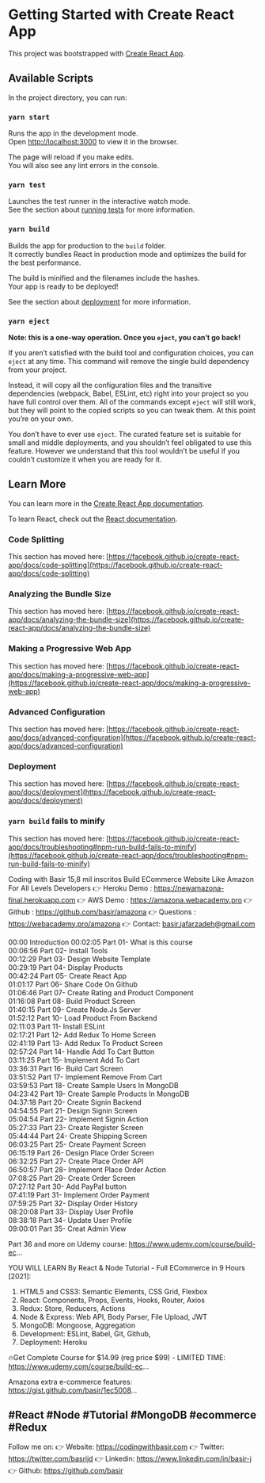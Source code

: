 # Getting Started with Create React App

This project was bootstrapped with [Create React App](https://github.com/facebook/create-react-app).

## Available Scripts

In the project directory, you can run:

### `yarn start`

Runs the app in the development mode.\
Open [http://localhost:3000](http://localhost:3000) to view it in the browser.

The page will reload if you make edits.\
You will also see any lint errors in the console.

### `yarn test`

Launches the test runner in the interactive watch mode.\
See the section about [running tests](https://facebook.github.io/create-react-app/docs/running-tests) for more information.

### `yarn build`

Builds the app for production to the `build` folder.\
It correctly bundles React in production mode and optimizes the build for the best performance.

The build is minified and the filenames include the hashes.\
Your app is ready to be deployed!

See the section about [deployment](https://facebook.github.io/create-react-app/docs/deployment) for more information.

### `yarn eject`

**Note: this is a one-way operation. Once you `eject`, you can’t go back!**

If you aren’t satisfied with the build tool and configuration choices, you can `eject` at any time. This command will remove the single build dependency from your project.

Instead, it will copy all the configuration files and the transitive dependencies (webpack, Babel, ESLint, etc) right into your project so you have full control over them. All of the commands except `eject` will still work, but they will point to the copied scripts so you can tweak them. At this point you’re on your own.

You don’t have to ever use `eject`. The curated feature set is suitable for small and middle deployments, and you shouldn’t feel obligated to use this feature. However we understand that this tool wouldn’t be useful if you couldn’t customize it when you are ready for it.

## Learn More

You can learn more in the [Create React App documentation](https://facebook.github.io/create-react-app/docs/getting-started).

To learn React, check out the [React documentation](https://reactjs.org/).

### Code Splitting

This section has moved here: [https://facebook.github.io/create-react-app/docs/code-splitting](https://facebook.github.io/create-react-app/docs/code-splitting)

### Analyzing the Bundle Size

This section has moved here: [https://facebook.github.io/create-react-app/docs/analyzing-the-bundle-size](https://facebook.github.io/create-react-app/docs/analyzing-the-bundle-size)

### Making a Progressive Web App

This section has moved here: [https://facebook.github.io/create-react-app/docs/making-a-progressive-web-app](https://facebook.github.io/create-react-app/docs/making-a-progressive-web-app)

### Advanced Configuration

This section has moved here: [https://facebook.github.io/create-react-app/docs/advanced-configuration](https://facebook.github.io/create-react-app/docs/advanced-configuration)

### Deployment

This section has moved here: [https://facebook.github.io/create-react-app/docs/deployment](https://facebook.github.io/create-react-app/docs/deployment)

### `yarn build` fails to minify

This section has moved here: [https://facebook.github.io/create-react-app/docs/troubleshooting#npm-run-build-fails-to-minify](https://facebook.github.io/create-react-app/docs/troubleshooting#npm-run-build-fails-to-minify)



Coding with Basir
15,8 mil inscritos
Build ECommerce Website Like Amazon For All Levels Developers
👉 Heroku Demo  : https://newamazona-final.herokuapp.com
👉 AWS Demo  : https://amazona.webacademy.pro
👉 Github  : https://github.com/basir/amazona
👉 Questions : https://webacademy.pro/amazona
👉 Contact: basir.jafarzadeh@gmail.com

00:00 Introduction
00:02:05 Part 01- What is this course  
00:06:56 Part 02- Install Tools  
00:12:29 Part 03- Design Website Template  
00:29:19 Part 04- Display Products  
00:42:24 Part 05- Create React App  
01:01:17 Part 06- Share Code On Github  
01:06:46 Part 07- Create Rating and Product Component  
01:16:08 Part 08- Build Product Screen  
01:40:15 Part 09- Create Node.Js Server  
01:52:12 Part 10- Load Product From Backend  
02:11:03 Part 11- Install ESLint  
02:17:21 Part 12- Add Redux To Home Screen  
02:41:19 Part 13- Add Redux To Product Screen  
02:57:24 Part 14- Handle Add To Cart Button  
03:11:25 Part 15- Implement Add To Cart  
03:36:31 Part 16- Build Cart Screen  
03:51:52 Part 17- Implement Remove From Cart  
03:59:53 Part 18- Create Sample Users In MongoDB  
04:23:42 Part 19- Create Sample Products In MongoDB  
04:37:18 Part 20- Create Signin Backend  
04:54:55 Part 21- Design Signin Screen  
05:04:54 Part 22- Implement Signin Action  
05:27:33 Part 23- Create Register Screen  
05:44:44 Part 24- Create Shipping Screen  
06:03:25 Part 25- Create Payment Screen  
06:15:19 Part 26- Design Place Order Screen  
06:32:25 Part 27- Create Place Order API  
06:50:57 Part 28- Implement Place Order Action  
07:08:25 Part 29- Create Order Screen  
07:27:12 Part 30- Add PayPal button  
07:41:19 Part 31- Implement Order Payment  
07:59:25 Part 32- Display Order History  
08:20:08 Part 33- Display User Profile  
08:38:18 Part 34- Update User Profile  
09:00:01 Part 35- Creat Admin View

Part 36 and more on Udemy course: https://www.udemy.com/course/build-ec...

YOU WILL LEARN By React & Node Tutorial - Full ECommerce in 9 Hours [2021]:
1. HTML5 and CSS3: Semantic Elements, CSS Grid, Flexbox
2. React: Components, Props, Events, Hooks, Router, Axios
3. Redux: Store, Reducers, Actions
4. Node & Express: Web API, Body Parser, File Upload, JWT
5. MongoDB: Mongoose, Aggregation
6. Development: ESLint, Babel, Git, Github, 
7. Deployment: Heroku
 
🔥Get Complete Course for $14.99 (reg price $99) - LIMITED TIME: https://www.udemy.com/course/build-ec...

Amazona extra e-commerce features: https://gist.github.com/basir/1ec5008...

 #React #Node #Tutorial #MongoDB #ecommerce  #Redux 
---
Follow me on:
👉 Website: https://codingwithbasir.com
👉 Twitter: https://twitter.com/basrijd
👉 Linkedin: https://www.linkedin.com/in/basir-j
👉 Github: https://github.com/basir